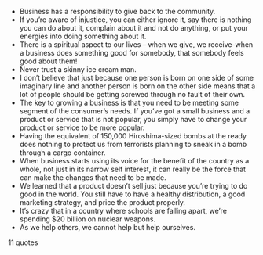  - Business has a responsibility to give back to the community.
 - If you’re aware of injustice, you can either ignore it, say there is nothing you can do about it, complain about it and not do anything, or put your energies into doing something about it.
 - There is a spiritual aspect to our lives – when we give, we receive-when a business does something good for somebody, that somebody feels good about them!
 - Never trust a skinny ice cream man.
 - I don’t believe that just because one person is born on one side of some imaginary line and another person is born on the other side means that a lot of people should be getting screwed through no fault of their own.
 - The key to growing a business is that you need to be meeting some segment of the consumer’s needs. If you’ve got a small business and a product or service that is not popular, you simply have to change your product or service to be more popular.
 - Having the equivalent of 150,000 Hiroshima-sized bombs at the ready does nothing to protect us from terrorists planning to sneak in a bomb through a cargo container.
 - When business starts using its voice for the benefit of the country as a whole, not just in its narrow self interest, it can really be the force that can make the changes that need to be made.
 - We learned that a product doesn’t sell just because you’re trying to do good in the world. You still have to have a healthy distribution, a good marketing strategy, and price the product properly.
 - It’s crazy that in a country where schools are falling apart, we’re spending $20 billion on nuclear weapons.
 - As we help others, we cannot help but help ourselves.

11 quotes
